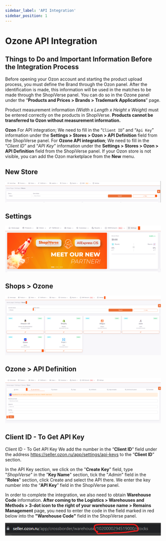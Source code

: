 ```yaml
---
sidebar_label: 'API Integration'
sidebar_position: 1
---
```

# Ozone API Integration

## Things to Do and Important Information Before the Integration Process

Before opening your Ozon account and starting the product upload process, you must define the Brand through the Ozon panel. After the identification is made, this information will be used in the matches to be made through the ShopiVerse panel. You can do so in the Ozone panel under the “**Products and Prices > Brands > Trademark Applications**” page.

Product measurement information *(Width x Length x Height x Weight)* must be entered correctly on the products in ShopiVerse. **Products cannot be transferred to Ozon without measurement information.**

**Ozon** For API integration; We need to fill in the “`Client ID`” and “`Api Key`” information under the **Settings > Stores > Ozon > API Definition** field from the ShopiVerse panel.
For **Ozone API integration**; We need to fill in the “*Client ID*” and “*API Key*” information under the **Settings > Stores > Ozon > API Definition** field from the ShopiVerse panel.
If your Ozon store is not visible, you can add the Ozon marketplace from the **New** menu.

## New Store
![OzonNew](../ozon/img/OzonNew.png)

## Settings
![Settings](../ozon/img/svayarlar.png)

## Shops > Ozone
![Ozon](../ozon/img/svozon.png)
 
## Ozone > API Definition
![Ozonapi](../ozon/img/svozonapi.png)


## Client ID - To Get API Key

Client ID - To Get API Key
  We add the number in the “**Client ID**” field under the address https://seller.ozon.ru/app/settings/api-keys to the “**Client ID**” section.

In the API Key section, we click on the "**Create Key**" field, type "*ShopiVerse*" in the "**Key Name**" section, tick the "*Admin*" field in the "**Roles**" section, click Create and select the API there. We enter the key number into the “**API Key**” field in the ShopiVerse panel.

In order to complete the integration, we also need to obtain **Warehouse Code** information. **After coming to the Logistics > Warehouses and Methods > 3-dot icon to the right of your warehouse name > Remains Management** page, you need to enter the code in the field marked in red below into the **"Warehouse Code"** field in the ShopiVerse panel.

![OzonWarehouseCode](../ozon/img/OzonWarehouseCode.png)